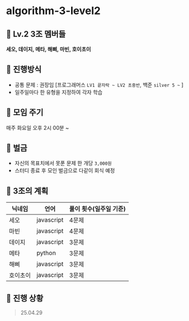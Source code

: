 # algorithm-3-level2

## 👫 Lv.2 3조 멤버들
**세오, 데이지, 메타, 해삐, 마빈, 호이초이**

## 📍 진행방식
* 공통 문제 : 권장임 [프로그래머스 `LV1 끝자락 ~ LV2 초중반`, 백준 `silver 5 ~` ]
* 일주일마다 한 유형을 지정하여 각자 학습

## 👋 모임 주기
매주 화요일 오후 2시 00분 ~

## 🚨 벌금
- 자신의 목표치에서 못푼 문제 한 개당 `3,000원`
- 스터디 종료 후 모인 벌금으로 다같이 회식 예정

## 📝 3조의 계획
|닉네임|언어|풀이 횟수(일주일 기준)|
|---------|------|-----------|
|세오|javascript|4문제|
|마빈|javascript|4문제|
|데이지|javascript|3문제|
|메타|python|3문제|
|해삐|javascript|3문제|
|호이초이|javascript|3문제|

## 🏁 진행 상황
> 25.04.29

